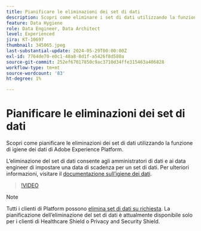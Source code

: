 ```yaml
---
title: Pianificare le eliminazioni dei set di dati
description: Scopri come eliminare i set di dati utilizzando la funzione di igiene dei dati di Adobe Experience Platform.
feature: Data Hygiene
role: Data Engineer, Data Architect
level: Experienced
jira: KT-10697
thumbnail: 345065.jpeg
last-substantial-update: 2024-05-29T00:00:00Z
exl-id: 7764de70-e0c1-48a8-8d1f-a5426f8d580a
source-git-commit: 252ef67017850c9ac3710d34ffe315463a406828
workflow-type: tm+mt
source-wordcount: '83'
ht-degree: 1%

---
```


# Pianificare le eliminazioni dei set di dati

Scopri come pianificare le eliminazioni dei set di dati utilizzando la funzione di igiene dei dati di Adobe Experience Platform.

L’eliminazione del set di dati consente agli amministratori di dati e ai data engineer di impostare una data di scadenza per un set di dati. Per ulteriori informazioni, visitare il [documentazione sull’igiene dei dati](https://experienceleague.adobe.com/docs/experience-platform/hygiene/home.html?lang=it).


>[!VIDEO](https://video.tv.adobe.com/v/345065?learn=on)

>[!NOTE]
>
> Tutti i clienti di Platform possono [elimina set di dati su richiesta](https://experienceleague.adobe.com/docs/experience-platform/catalog/datasets/user-guide.html#delete). La pianificazione dell’eliminazione del set di dati è attualmente disponibile solo per i clienti di Healthcare Shield o Privacy and Security Shield.
